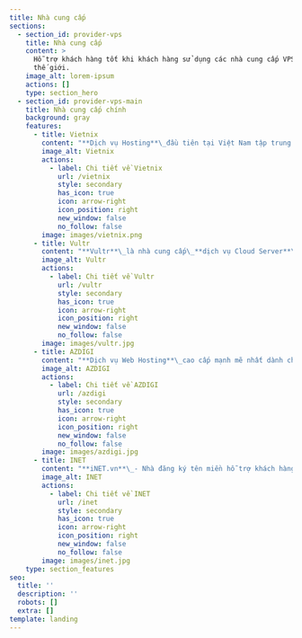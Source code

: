 ```yaml
---
title: Nhà cung cấp
sections:
  - section_id: provider-vps
    title: Nhà cung cấp
    content: >
      Hỗ trợ khách hàng tốt khi khách hàng sử dụng các nhà cung cấp VPS hàng đầu
      thế giới.
    image_alt: lorem-ipsum
    actions: []
    type: section_hero
  - section_id: provider-vps-main
    title: Nhà cung cấp chính
    background: gray
    features:
      - title: Vietnix
        content: "**Dịch vụ Hosting**\_đầu tiên tại Việt Nam tập trung phát triển công nghệ\_**chống tấn công DDoS**\_chuyên nghiệp. Bạn hoàn toàn yên tâm với dịch vụ của\_**Vietnix**.\n"
        image_alt: Vietnix
        actions:
          - label: Chi tiết về Vietnix
            url: /vietnix
            style: secondary
            has_icon: true
            icon: arrow-right
            icon_position: right
            new_window: false
            no_follow: false
        image: images/vietnix.png
      - title: Vultr
        content: "**Vultr**\_là nhà cung cấp\_**dịch vụ Cloud Server**\_nổi tiếng chất lượng với 100% phần cứng SSD, 15 datacenter location trải dài trên khắp thế giới.\n"
        image_alt: Vultr
        actions:
          - label: Chi tiết về Vultr
            url: /vultr
            style: secondary
            has_icon: true
            icon: arrow-right
            icon_position: right
            new_window: false
            no_follow: false
        image: images/vultr.jpg
      - title: AZDIGI
        content: "**Dịch vụ Web Hosting**\_cao cấp mạnh mẽ nhất dành cho\_**doanh nghiệp**\_và website\_**thương mại điện tử**.\n"
        image_alt: AZDIGI
        actions:
          - label: Chi tiết về AZDIGI
            url: /azdigi
            style: secondary
            has_icon: true
            icon: arrow-right
            icon_position: right
            new_window: false
            no_follow: false
        image: images/azdigi.jpg
      - title: INET
        content: "**iNET.vn**\_- Nhà đăng ký tên miền hỗ trợ khách hàng tốt nhất.\_**Chuyên cung cấp**, mua bán\_**Tên Miền**,\_**Hosting**,\_**Cloud VPS**,\_**Email doanh nghiệp**\_và các giải pháp công nghệ thông tin chất lượng cao.\n"
        image_alt: INET
        actions:
          - label: Chi tiết về INET
            url: /inet
            style: secondary
            has_icon: true
            icon: arrow-right
            icon_position: right
            new_window: false
            no_follow: false
        image: images/inet.jpg
    type: section_features
seo:
  title: ''
  description: ''
  robots: []
  extra: []
template: landing
---
```

